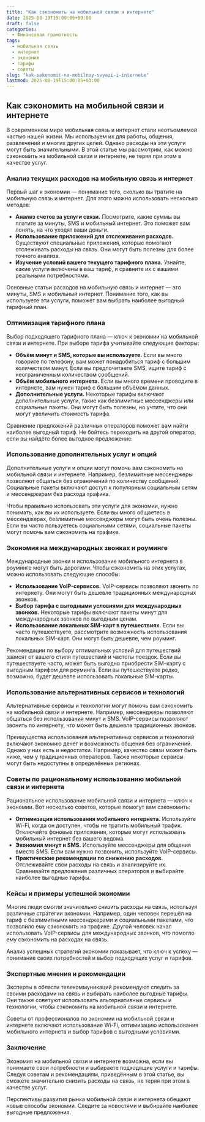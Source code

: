 ```yaml
---
title: "Как сэкономить на мобильной связи и интернете"
date: 2025-08-19T15:00:05+03:00
draft: false
categories:
  - Финансовая грамотность
tags:
  - мобильная связь
  - интернет
  - экономия
  - тарифы
  - советы
slug: "kak-sekonomit-na-mobilnoy-svyazi-i-internete"
lastmod: 2025-08-19T15:00:05+03:00
---
```


## Как сэкономить на мобильной связи и интернете

В современном мире мобильная связь и интернет стали неотъемлемой частью нашей жизни. Мы используем их для работы, общения, развлечений и многих других целей. Однако расходы на эти услуги могут быть значительными. В этой статье мы рассмотрим, как можно сэкономить на мобильной связи и интернете, не теряя при этом в качестве услуг.

### Анализ текущих расходов на мобильную связь и интернет

Первый шаг к экономии — понимание того, сколько вы тратите на мобильную связь и интернет. Для этого можно использовать несколько методов:

- **Анализ счетов за услуги связи.** Посмотрите, какие суммы вы платите за минуты, SMS и мобильный интернет. Это поможет вам понять, на что уходят ваши деньги.
- **Использование приложений для отслеживания расходов.** Существуют специальные приложения, которые помогают отслеживать расходы на связь. Они могут быть полезны для более точного анализа.
- **Изучение условий вашего текущего тарифного плана.** Узнайте, какие услуги включены в ваш тариф, и сравните их с вашими реальными потребностями.

Основные статьи расходов на мобильную связь и интернет — это минуты, SMS и мобильный интернет. Понимание того, как вы используете эти услуги, поможет вам выбрать наиболее выгодный тарифный план.

### Оптимизация тарифного плана

Выбор подходящего тарифного плана — ключ к экономии на мобильной связи и интернете. При выборе тарифа учитывайте следующие факторы:

- **Объём минут и SMS, которые вы используете.** Если вы много говорите по телефону, вам может понадобиться тариф с большим количеством минут. Если вы предпочитаете SMS, ищите тариф с неограниченным количеством сообщений.
- **Объём мобильного интернета.** Если вы много времени проводите в интернете, вам нужен тариф с большим объёмом данных.
- **Дополнительные услуги.** Некоторые тарифы включают дополнительные услуги, такие как безлимитные мессенджеры или социальные пакеты. Они могут быть полезны, но учтите, что они могут увеличить стоимость тарифа.

Сравнение предложений различных операторов поможет вам найти наиболее выгодный тариф. Не бойтесь переходить на другой оператор, если вы найдёте более выгодное предложение.

### Использование дополнительных услуг и опций

Дополнительные услуги и опции могут помочь вам сэкономить на мобильной связи и интернете. Например, безлимитные мессенджеры позволяют общаться без ограничений по количеству сообщений. Социальные пакеты включают доступ к популярным социальным сетям и мессенджерам без расхода трафика.

Чтобы правильно использовать эти услуги для экономии, нужно понимать, как вы их используете. Если вы много общаетесь в мессенджерах, безлимитные мессенджеры могут быть очень полезны. Если вы часто пользуетесь социальными сетями, социальные пакеты могут помочь вам сэкономить на трафике.

### Экономия на международных звонках и роуминге

Международные звонки и использование мобильного интернета в роуминге могут быть дорогими. Чтобы сэкономить на этих услугах, можно использовать следующие способы:

- **Использование VoIP-сервисов.** VoIP-сервисы позволяют звонить по интернету. Они могут быть дешевле традиционных международных звонков.
- **Выбор тарифа с выгодными условиями для международных звонков.** Некоторые тарифы включают пакеты минут для международных звонков по выгодным ценам.
- **Использование локальных SIM-карт в путешествиях.** Если вы часто путешествуете, рассмотрите возможность использования локальных SIM-карт. Они могут быть дешевле, чем роуминг.

Рекомендации по выбору оптимальных условий для путешествий зависят от вашего стиля путешествий и частоты поездок. Если вы путешествуете часто, может быть выгодно приобрести SIM-карту с выгодным тарифом для роуминга. Если вы путешествуете редко, возможно, будет дешевле использовать локальные SIM-карты.

### Использование альтернативных сервисов и технологий

Альтернативные сервисы и технологии могут помочь вам сэкономить на мобильной связи и интернете. Например, мессенджеры позволяют общаться без использования минут и SMS. VoIP-сервисы позволяют звонить по интернету, что может быть дешевле традиционных звонков.

Преимущества использования альтернативных сервисов и технологий включают экономию денег и возможность общения без ограничений. Однако у них есть и недостатки. Например, качество связи может быть ниже, чем у традиционных операторов. Также некоторые сервисы могут быть недоступны в определённых регионах.

### Советы по рациональному использованию мобильной связи и интернета

Рациональное использование мобильной связи и интернета — ключ к экономии. Вот несколько советов, которые помогут вам сэкономить:

- **Оптимизация использования мобильного интернета.** Используйте Wi-Fi, когда он доступен, чтобы не тратить мобильный трафик. Отключайте фоновые приложения, которые могут использовать мобильный интернет без вашего ведома.
- **Экономия минут и SMS.** Используйте мессенджеры для общения вместо SMS. Если вам нужно позвонить, используйте VoIP-сервисы.
- **Практические рекомендации по снижению расходов.** Отслеживайте свои расходы на связь и анализируйте их. Сравнивайте предложения различных операторов и выбирайте наиболее выгодные тарифы.

### Кейсы и примеры успешной экономии

Многие люди смогли значительно снизить расходы на связь, используя различные стратегии экономии. Например, один человек перешёл на тариф с безлимитными мессенджерами и социальными пакетами, что позволило ему сэкономить на трафике. Другой человек начал использовать VoIP-сервисы для международных звонков, что помогло ему сэкономить на расходах на связь.

Анализ успешных стратегий экономии показывает, что ключ к успеху — понимание своих потребностей и выбор подходящих услуг и тарифов.

### Экспертные мнения и рекомендации

Эксперты в области телекоммуникаций рекомендуют следить за своими расходами на связь и выбирать наиболее выгодные тарифы. Они также советуют использовать альтернативные сервисы и технологии, чтобы сэкономить на мобильной связи и интернете.

Советы от профессионалов по экономии на мобильной связи и интернете включают использование Wi-Fi, оптимизацию использования мобильного интернета и выбор тарифов с выгодными условиями.

### Заключение

Экономия на мобильной связи и интернете возможна, если вы понимаете свои потребности и выбираете подходящие услуги и тарифы. Следуя советам и рекомендациям, приведённым в этой статье, вы сможете значительно снизить расходы на связь, не теряя при этом в качестве услуг.

Перспективы развития рынка мобильной связи и интернета обещают новые способы экономии. Следите за новостями и выбирайте наиболее выгодные предложения.
